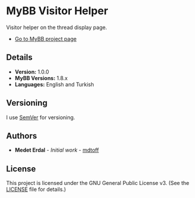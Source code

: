 # MyBB Visitor Helper
Visitor helper on the thread display page.

* [Go to MyBB project page](https://community.mybb.com/mods.php?action=view&pid=1196)

## Details

* **Version:** 1.0.0
* **MyBB Versions:** 1.8.x
* **Languages:** English and Turkish

## Versioning

I use [SemVer](https://semver.org/) for versioning.

## Authors

* **Medet Erdal** - *Initial work* - [mdtoff](https://github.com/mdtoff)

## License

This project is licensed under the GNU General Public License v3. (See the [LICENSE](LICENSE) file for details.)
